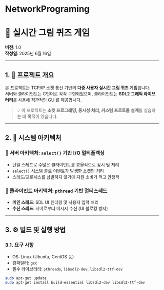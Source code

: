 # NetworkPrograming
# 🎨 실시간 그림 퀴즈 게임

**버전**: 1.0  
**작성일**: 2025년 6월 16일

---

## 1. 📌 프로젝트 개요

본 프로젝트는 TCP/IP 소켓 통신 기반의 **다중 사용자 실시간 그림 퀴즈 게임**입니다.  
서버와 클라이언트는 C언어로 각각 구현되었으며, 클라이언트는 **SDL2 그래픽 라이브러리**를 사용해 직관적인 GUI를 제공합니다.

> 💡 이 프로젝트는 **소켓 프로그래밍, 동시성 처리, 커스텀 프로토콜 설계**를 실습하는 데 목적이 있습니다.

---

## 2. 🧠 시스템 아키텍처

### 🔹 서버 아키텍처: `select()` 기반 I/O 멀티플렉싱
- 단일 스레드로 수많은 클라이언트를 효율적으로 감시 및 처리
- `select()` 시스템 콜로 이벤트가 발생한 소켓만 처리
- 스레드/프로세스를 남발하지 않기에 자원 소비가 적고 안정적

### 🔹 클라이언트 아키텍처: `pthread` 기반 멀티스레드
- **메인 스레드**: SDL UI 렌더링 및 사용자 입력 처리
- **수신 스레드**: 서버로부터 메시지 수신 (UI 블로킹 방지)

---

## 3. ⚙️ 빌드 및 실행 방법

### 3.1. 요구 사항
- OS: Linux (Ubuntu, CentOS 등)
- 컴파일러: `gcc`
- 필수 라이브러리: `pthreads`, `libsdl2-dev`, `libsdl2-ttf-dev`

```bash
sudo apt-get update
sudo apt-get install build-essential libsdl2-dev libsdl2-ttf-dev
